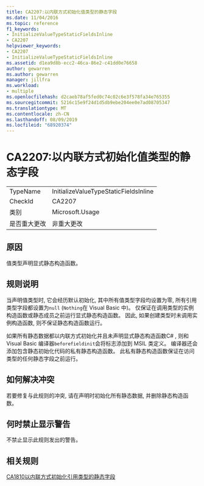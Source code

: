 ```yaml
---
title: CA2207:以内联方式初始化值类型的静态字段
ms.date: 11/04/2016
ms.topic: reference
f1_keywords:
- InitializeValueTypeStaticFieldsInline
- CA2207
helpviewer_keywords:
- CA2207
- InitializeValueTypeStaticFieldsInline
ms.assetid: d1ea9d8b-ecc2-46ca-86e2-c41dd0e76658
author: gewarren
ms.author: gewarren
manager: jillfra
ms.workload:
- multiple
ms.openlocfilehash: d2caeb78af5fed0c74c02c6e3f578fa34e765355
ms.sourcegitcommit: 5216c15e9f24d1d5db9ebe204ee0e7ad08705347
ms.translationtype: MT
ms.contentlocale: zh-CN
ms.lasthandoff: 08/09/2019
ms.locfileid: "68920374"
---
```

# <a name="ca2207-initialize-value-type-static-fields-inline"></a>CA2207:以内联方式初始化值类型的静态字段

|||
|-|-|
|TypeName|InitializeValueTypeStaticFieldsInline|
|CheckId|CA2207|
|类别|Microsoft.Usage|
|是否重大更改|非重大更改|

## <a name="cause"></a>原因
值类型声明显式静态构造函数。

## <a name="rule-description"></a>规则说明
当声明值类型时, 它会经历默认初始化, 其中所有值类型字段均设置为零, 所有引用类型字段都设置为`null` (`Nothing`在 Visual Basic 中)。 仅保证在调用类型的实例构造函数或静态成员之前运行显式静态构造函数。 因此, 如果创建类型时未调用实例构造函数, 则不保证静态构造函数运行。

如果所有静态数据都以内联方式初始化并且未声明显式静态构造函数C# , 则和 Visual Basic 编译器`beforefieldinit`会将标志添加到 MSIL 类定义。 编译器还会添加包含静态初始化代码的私有静态构造函数。 此私有静态构造函数保证在访问类型的任何静态字段之前运行。

## <a name="how-to-fix-violations"></a>如何解决冲突
若要修复与此规则的冲突, 请在声明时初始化所有静态数据, 并删除静态构造函数。

## <a name="when-to-suppress-warnings"></a>何时禁止显示警告
不禁止显示此规则发出的警告。

## <a name="related-rules"></a>相关规则
[CA1810以内联方式初始化引用类型的静态字段](../code-quality/ca1810-initialize-reference-type-static-fields-inline.md)